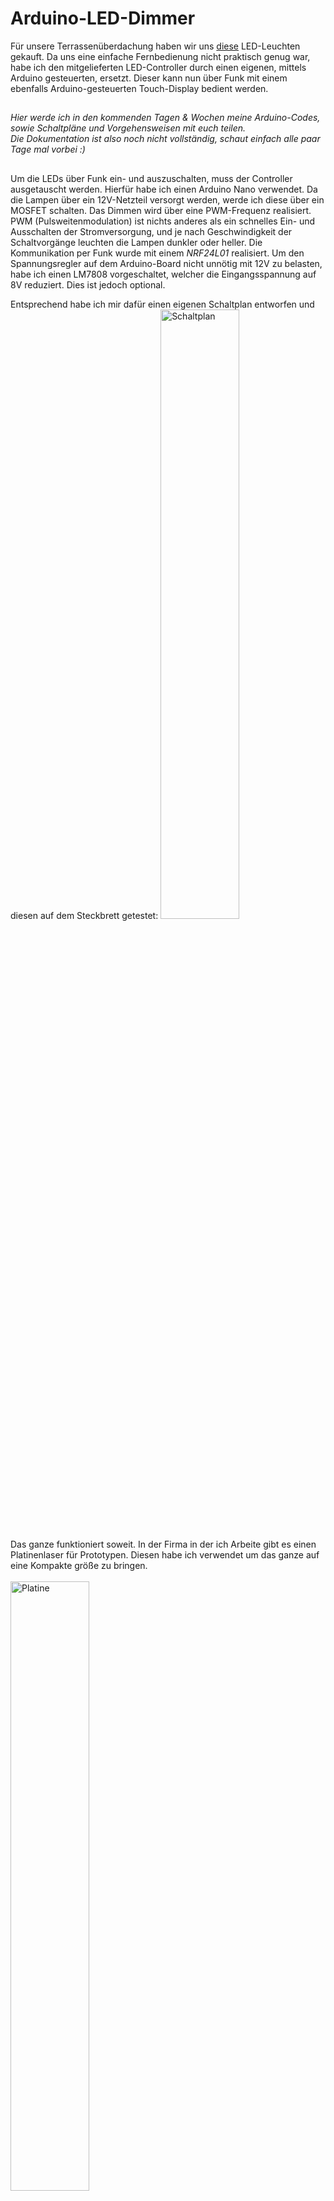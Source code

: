 # Arduino-LED-Dimmer

Für unsere Terrassenüberdachung haben wir uns [diese](https://www.ledando.de/detail/index/sArticle/27312/sCategory/277) LED-Leuchten gekauft. Da uns eine einfache Fernbedienung nicht praktisch genug war, habe ich den mitgelieferten LED-Controller durch einen eigenen, mittels Arduino gesteuerten, ersetzt. Dieser kann nun über Funk mit einem ebenfalls Arduino-gesteuerten Touch-Display bedient werden. 

##
_Hier werde ich in den kommenden Tagen & Wochen meine Arduino-Codes, sowie Schaltpläne und Vorgehensweisen mit euch teilen._ \
_Die Dokumentation ist also noch nicht vollständig, schaut einfach alle paar Tage mal vorbei :)_

##
Um die LEDs über Funk ein- und auszuschalten, muss der Controller ausgetauscht werden. 
Hierfür habe ich einen Arduino Nano verwendet. Da die Lampen über ein 12V-Netzteil versorgt werden, werde ich diese über ein MOSFET schalten. Das Dimmen wird über eine PWM-Frequenz realisiert. PWM (Pulsweitenmodulation) ist nichts anderes als ein schnelles Ein- und Ausschalten der Stromversorgung, und je nach Geschwindigkeit der Schaltvorgänge leuchten die Lampen dunkler oder heller. 
Die Kommunikation per Funk wurde mit einem *NRF24L01* realisiert. 
Um den Spannungsregler auf dem Arduino-Board nicht unnötig mit 12V zu belasten, habe ich einen LM7808 vorgeschaltet, welcher die Eingangsspannung auf 8V reduziert. Dies ist jedoch optional.

Entsprechend habe ich mir dafür einen eigenen Schaltplan entworfen und diesen auf dem Steckbrett getestet:
<img src="https://github.com/larsbaum/Arduino-LED-Dimmer/assets/167971634/d3ce2f57-5f22-4485-9399-4e51348532e3" alt="Schaltplan" width="50%" /> \
\
Das ganze funktioniert soweit. In der Firma in der ich Arbeite gibt es einen Platinenlaser für Prototypen. Diesen habe ich verwendet um das ganze auf eine Kompakte größe zu bringen. \
\
<img src="https://github.com/user-attachments/assets/853fa53f-cf95-43d3-8ba1-931d7caa89cb" alt="Platine" width="50%" />


_..._ 

